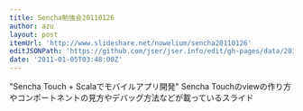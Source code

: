 ```yaml
---
title: Sencha勉強会20110126
author: azu
layout: post
itemUrl: 'http://www.slideshare.net/nowelium/sencha20110126'
editJSONPath: 'https://github.com/jser/jser.info/edit/gh-pages/data/2011/01/index.json'
date: '2011-01-05T03:48:00Z'
---
```

&quot;Sencha Touch + Scalaでモバイルアプリ開発&quot; Sencha Touchのviewの作り方やコンポートネントの見方やデバッグ方法などが載っているスライド

